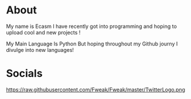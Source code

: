 # About

My name is Ecasm I have recently got into programming and hoping to upload cool and new projects !

My Main Language Is Python But hoping throughout my Github journy I divulge into new languages!


# Socials

https://raw.githubusercontent.com/Fweak/Fweak/master/TwitterLogo.png
